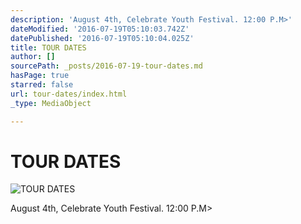 ```yaml
---
description: 'August 4th, Celebrate Youth Festival. 12:00 P.M>'
dateModified: '2016-07-19T05:10:03.742Z'
datePublished: '2016-07-19T05:10:04.025Z'
title: TOUR DATES
author: []
sourcePath: _posts/2016-07-19-tour-dates.md
hasPage: true
starred: false
url: tour-dates/index.html
_type: MediaObject

---
```

# TOUR DATES
![TOUR DATES](https://the-grid-user-content.s3-us-west-2.amazonaws.com/f75b1fd9-efb6-4983-b03e-394eeadfd6e2.jpg)

August 4th, Celebrate Youth Festival. 12:00 P.M\>
